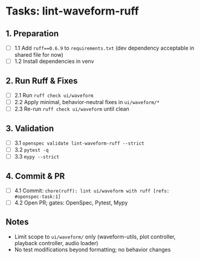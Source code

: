 # Tasks: lint-waveform-ruff

## 1. Preparation
- [ ] 1.1 Add `ruff==0.6.9` to `requirements.txt` (dev dependency acceptable in shared file for now)
- [ ] 1.2 Install dependencies in venv

## 2. Run Ruff & Fixes
- [ ] 2.1 Run `ruff check ui/waveform`
- [ ] 2.2 Apply minimal, behavior-neutral fixes in `ui/waveform/*`
- [ ] 2.3 Re-run `ruff check ui/waveform` until clean

## 3. Validation
- [ ] 3.1 `openspec validate lint-waveform-ruff --strict`
- [ ] 3.2 `pytest -q`
- [ ] 3.3 `mypy --strict`

## 4. Commit & PR
- [ ] 4.1 Commit: `chore(ruff): lint ui/waveform with ruff [refs: #openspec-task:1]`
- [ ] 4.2 Open PR; gates: OpenSpec, Pytest, Mypy

## Notes
- Limit scope to `ui/waveform/` only (waveform-utils, plot controller, playback controller, audio loader)
- No test modifications beyond formatting; no behavior changes
